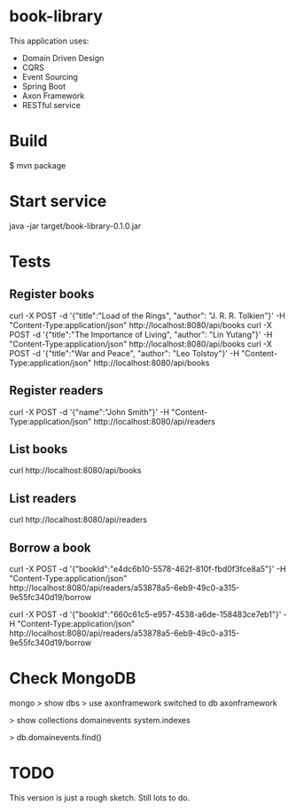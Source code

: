 # book-library

This application uses:

- Domain Driven Design
- CQRS
- Event Sourcing
- Spring Boot
- Axon Framework
- RESTful service

# Build

$ mvn package

# Start service

java -jar target/book-library-0.1.0.jar

# Tests

## Register books
curl -X POST -d '{"title":"Load of the Rings", "author": "J. R. R. Tolkien"}' -H "Content-Type:application/json" http://localhost:8080/api/books
curl -X POST -d '{"title":"The Importance of Living", "author": "Lin Yutang"}' -H "Content-Type:application/json" http://localhost:8080/api/books
curl -X POST -d '{"title":"War and Peace", "author": "Leo Tolstoy"}' -H "Content-Type:application/json" http://localhost:8080/api/books

## Register readers
curl -X POST -d '{"name":"John Smith"}' -H "Content-Type:application/json" http://localhost:8080/api/readers


## List books
curl http://localhost:8080/api/books

## List readers
curl http://localhost:8080/api/readers


## Borrow a book
curl -X POST -d '{"bookId":"e4dc6b10-5578-462f-810f-fbd0f3fce8a5"}' -H "Content-Type:application/json" http://localhost:8080/api/readers/a53878a5-6eb9-49c0-a315-9e55fc340d19/borrow

curl -X POST -d '{"bookId":"660c61c5-e957-4538-a6de-158483ce7eb1"}' -H "Content-Type:application/json" http://localhost:8080/api/readers/a53878a5-6eb9-49c0-a315-9e55fc340d19/borrow



# Check MongoDB


mongo
 &gt; show dbs
&gt; use axonframework
switched to db axonframework

&gt; show collections
domainevents
system.indexes

&gt; db.domainevents.find()


# TODO

This version is just a rough sketch. Still lots to do.




